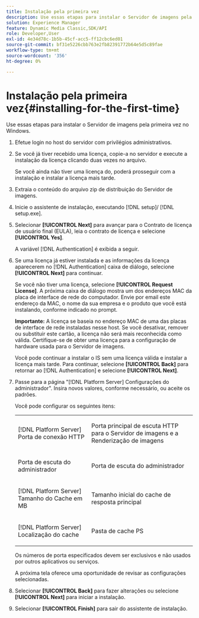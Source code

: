 ```yaml
---
title: Instalação pela primeira vez
description: Use essas etapas para instalar o Servidor de imagens pela primeira vez no Windows.
solution: Experience Manager
feature: Dynamic Media Classic,SDK/API
role: Developer,User
exl-id: 4e34d78c-1b5b-45cf-acc5-ff12cbc6ed01
source-git-commit: bf31e5226cbb763e2fb82391772b64e5d5c89fae
workflow-type: tm+mt
source-wordcount: '356'
ht-degree: 0%

---
```


# Instalação pela primeira vez{#installing-for-the-first-time}

Use essas etapas para instalar o Servidor de imagens pela primeira vez no Windows.

1. Efetue login no host do servidor com privilégios administrativos.
1. Se você já tiver recebido uma licença, copie-a no servidor e execute a instalação da licença clicando duas vezes no arquivo.

   Se você ainda não tiver uma licença do, poderá prosseguir com a instalação e instalar a licença mais tarde.

1. Extraia o conteúdo do arquivo zip de distribuição do Servidor de imagens.
1. Inicie o assistente de instalação, executando [!DNL setup]/ [!DNL setup.exe].
1. Selecionar **[!UICONTROL Next]** para avançar para o Contrato de licença de usuário final (EULA), leia o contrato de licença e selecione **[!UICONTROL Yes]**.

   A variável [!DNL Authentication] é exibida a seguir.
1. Se uma licença já estiver instalada e as informações da licença aparecerem no [!DNL Authentication] caixa de diálogo, selecione **[!UICONTROL Next]** para continuar.

   Se você não tiver uma licença, selecione **[!UICONTROL Request License]**. A próxima caixa de diálogo mostra um dos endereços MAC da placa de interface de rede do computador. Envie por email este endereço da MAC, o nome da sua empresa e o produto que você está instalando, conforme indicado no prompt.

   **Importante:** A licença se baseia no endereço MAC de uma das placas de interface de rede instaladas nesse host. Se você desativar, remover ou substituir este cartão, a licença não será mais reconhecida como válida. Certifique-se de obter uma licença para a configuração de hardware usada para o Servidor de imagens.

   Você pode continuar a instalar o IS sem uma licença válida e instalar a licença mais tarde. Para continuar, selecione **[!UICONTROL Back]** para retornar ao [!DNL Authentication] e selecione **[!UICONTROL Next]**.
1. Passe para a página &quot;[!DNL Platform Server] Configurações do administrador&quot;. Insira novos valores, conforme necessário, ou aceite os padrões.

   Você pode configurar os seguintes itens:

   <table id="table_AA5D7674BBBE4AD4B373066AEF413FFD"> 
   <tbody> 
   <tr> 
      <td> <p> [!DNL Platform Server] Porta de conexão HTTP </p> </td>
      <td> <p>Porta principal de escuta HTTP para o Servidor de imagens e a Renderização de imagens </p> </td>
   </tr> 
   <tr> 
      <td> <p> Porta de escuta do administrador </p> </td>
      <td> <p>Porta de escuta do administrador </p> </td>
   </tr> 
   <tr> 
      <td> <p> [!DNL Platform Server] Tamanho do Cache em MB </p> </td>
      <td> <p>Tamanho inicial do cache de resposta principal </p> </td>
   </tr>
   <tr> 
      <td> <p> [!DNL Platform Server] Localização do cache </p> </td>
      <td> <p>Pasta de cache PS </p> </td>
   </tr>
   </tbody>
   </table>

   Os números de porta especificados devem ser exclusivos e não usados por outros aplicativos ou serviços.

   A próxima tela oferece uma oportunidade de revisar as configurações selecionadas.

1. Selecionar **[!UICONTROL Back]** para fazer alterações ou selecione **[!UICONTROL Next]** para iniciar a instalação.

1. Selecionar **[!UICONTROL Finish]** para sair do assistente de instalação.
